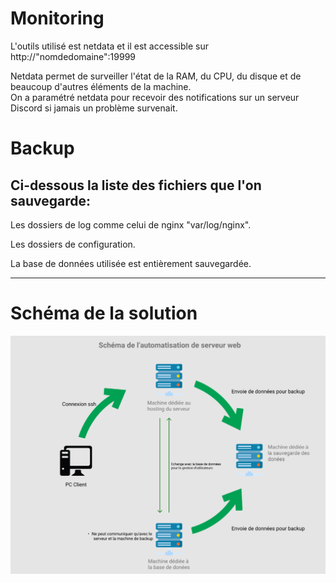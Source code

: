 Monitoring
===

L'outils utilisé est netdata et il est accessible sur http://"nomdedomaine":19999

Netdata permet de surveiller l'état de la RAM, du CPU, du disque et de beaucoup d'autres éléments de la machine.  
On a paramétré netdata pour recevoir des notifications sur un serveur Discord si jamais un problème survenait.





Backup
===

## Ci-dessous la liste des fichiers que l'on sauvegarde:

Les dossiers de log comme celui de nginx "var/log/nginx".

Les dossiers de configuration.

La base de données utilisée est entièrement sauvegardée.

---

Schéma de la solution
===

![Schéma d'automatisation de serveur](Schéma.PNG "Solution")
